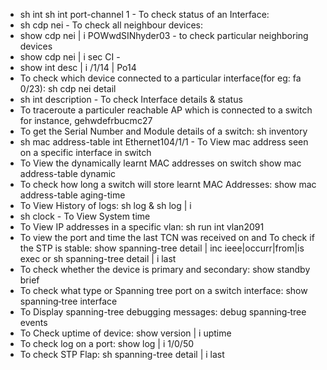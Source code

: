 - sh int <interface name>  sh int port-channel 1  - To check status of an Interface:
- sh cdp nei  - To check all neighbour devices:
- show cdp nei | i POWwdSINhyder03 - to check particular neighboring devices
- show cdp nei | i sec CI -
- show int desc | i /1/14 | Po14
- To check which device connected to a particular interface(for eg: fa 0/23):  sh cdp nei <interface name> detail
- sh int description - To check Interface details & status
- To traceroute a particuler reachable AP which is connected to a switch for instance, gehwdefrbucmc27
- To get the Serial Number and Module details of a switch: sh inventory
- sh mac address-table int Ethernet104/1/1 - To View mac address seen on a specific interface in switch
- To View the dynamically learnt MAC addresses on switch show mac address-table dynamic
- To check how long a switch will store learnt MAC Addresses: show mac address-table aging-time
- To View History of logs: sh log & sh log | i <interface name>
- sh clock - To View System time
- To View IP addresses in a specific vlan: sh run int vlan2091
- To view the port and time the last TCN was received on and To check if the STP is stable: show spanning-tree detail | inc ieee|occurr|from|is exec  or  sh spanning-tree detail | i last
- To check whether the device is primary and secondary: show standby brief
- To check what type or Spanning tree port on a switch interface: show spanning‐tree interface <Interface name>
- To Display spanning-tree debugging messages: debug spanning‐tree events
- To Check uptime of device: show version | i uptime
- To check log on a port: show log | i 1/0/50
- To check STP Flap: sh spanning-tree detail | i last
